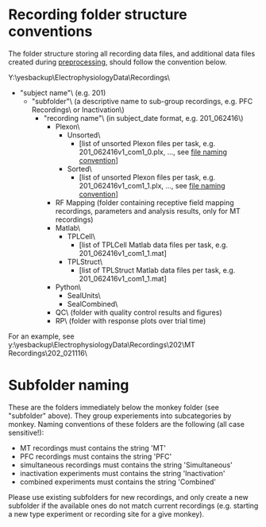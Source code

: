 # Recording folder structure conventions

The folder structure storing all recording data files, and additional data files created during [preprocessing](https://github.com/davidsamu/seal/blob/master/doc/SOPs/Preprocessing%20SOPs.md), should follow the convention below.

Y:\yesbackup\ElectrophysiologyData\Recordings\
  - "subject name"\    (e.g. 201\)
    - "subfolder"\ (a descriptive name to sub-group recordings, e.g. PFC Recordings\ or Inactivation\\)
      - "recording name"\    (in subject_date format, e.g. 201_062416\\)
        - Plexon\
          - Unsorted\
            - [list of unsorted Plexon files per task, e.g. 201_062416v1_com1_0.plx, ..., see [file naming convention](https://github.com/davidsamu/seal/blob/master/doc/SOPs/Data%20file%20naming%20conventions.md)]
          - Sorted\
            - [list of unsorted Plexon files per task, e.g. 201_062416v1_com1_1.plx, ..., see [file naming convention](https://github.com/davidsamu/seal/blob/master/doc/SOPs/Data%20file%20naming%20conventions.md)]
        - RF Mapping  (folder containing receptive field mapping recordings, parameters and analysis results, only for MT recordings)
        - Matlab\
          - TPLCell\
            - [list of TPLCell Matlab data files per task, e.g. 201_062416v1_com1_1.mat]
          - TPLStruct\
            - [list of TPLStruct Matlab data files per task, e.g. 201_062416v1_com1_1.mat]
        - Python\
          - SealUnits\
          - SealCombined\
        - QC\    (folder with quality control results and figures)
        - RP\    (folder with response plots over trial time)

For an example, see y:\yesbackup\ElectrophysiologyData\Recordings\202\MT Recordings\202_021116\


# Subfolder naming

These are the folders immediately below the monkey folder (see "subfolder" above). They group experiements into subcategories by monkey. Naming conventions of these folders are the following (all case sensitive!):

- MT recordings must contains the string 'MT'
- PFC recordings must contains the string 'PFC'
- simultaneous recordings must contains the string 'Simultaneous'
- inactivation experiments must contains the string 'Inactivation'
- combined experiments must contains the string 'Combined'

Please use existing subfolders for new recordings, and only create a new subfolder if the available ones do not match current recordings (e.g. starting a new type experiment or recording site for a give monkey).


